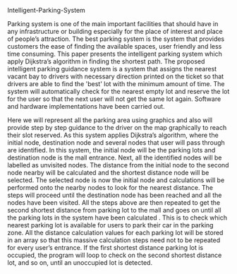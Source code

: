 Intelligent-Parking-System

Parking system is one of the main important facilities that should have in any infrastructure or building especially for the place of interest and place of people’s attraction. The best parking system is the system that provides customers the ease of finding the available spaces, user friendly and less time consuming. This paper presents the intelligent parking system which apply Dijkstra’s algorithm in finding the shortest path. The proposed intelligent parking guidance system is a system that assigns the nearest vacant bay to drivers with necessary direction printed on the ticket so that drivers are able to find the 'best' lot with the minimum amount of time. The system will automatically check for the nearest empty lot and reserve the lot for the user so that the next user will not get the same lot again. Software and hardware implementations have been carried out.

Here we will represent all the parking area using graphics and also will provide step by step guidance to the driver on the map graphically to reach their slot reserved. As this system applies Dijkstra’s algorithm, where the initial node, destination node and several nodes that user will pass through are identified. In this system, the initial node will be the parking lots and destination node is the mall entrance. Next, all the identified nodes will be labelled as unvisited nodes. The distance from the initial node to the second node nearby will be calculated and the shortest distance node will be selected. The selected node is now the initial node and calculations will be performed onto the nearby nodes to look for the nearest distance. The steps will proceed until the destination node has been reached and all the nodes have been visited. All the steps above are then repeated to get the second shortest distance from parking lot to the mall and goes on until all the parking lots in the system have been calculated . This is to check which nearest parking lot is available for users to park their car in the parking zone. All the distance calculation values for each parking lot will be stored in an array so that this massive calculation steps need not to be repeated for every user’s entrance. If the first shortest distance parking lot is occupied, the program will loop to check on the second shortest distance lot, and so on, until an unoccupied lot is detected.
